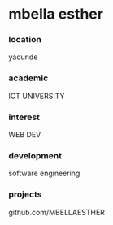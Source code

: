 # mbella esther
### location
 yaounde
 ### academic 
ICT UNIVERSITY
### interest 
WEB DEV
### development 
software engineering 
### projects
github.com/MBELLAESTHER




